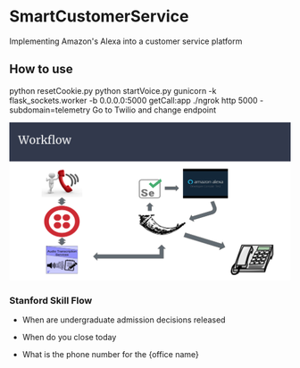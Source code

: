 # SmartCustomerService
Implementing Amazon's Alexa into a customer service platform

## How to use

python resetCookie.py
python startVoice.py
gunicorn -k flask_sockets.worker -b 0.0.0.0:5000 getCall:app
./ngrok http 5000 -subdomain=telemetry
Go to Twilio and change endpoint


<p align="center">
<img src ="static/workflow.png">
</p>


### Stanford Skill Flow

- When are undergraduate admission decisions released

- When do you close today

- What is the phone number for the {office name}


